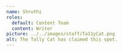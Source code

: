 ```yaml
---
name: Shruthi
roles:
  default: Content Team
  content: Writer
picture: ../../images/staff/Ta11yCat.png
alt: The Tally Cat has claimed this spot.
---
```

